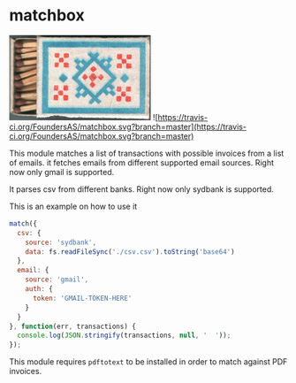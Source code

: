 matchbox
========

![matchbox.jpg](matchbox.jpg)
![https://travis-ci.org/FoundersAS/matchbox.svg?branch=master](https://travis-ci.org/FoundersAS/matchbox.svg?branch=master)

This module matches a list of transactions with possible invoices from a list of emails.
it fetches emails from different supported email sources. Right now only gmail is supported.

It parses csv from different banks. Right now only sydbank is supported.

This is an example on how to use it

```js
match({
  csv: {
    source: 'sydbank',
    data: fs.readFileSync('./csv.csv').toString('base64')
  },
  email: {
    source: 'gmail',
    auth: {
      token: 'GMAIL-TOKEN-HERE'
    }
  }
}, function(err, transactions) {
  console.log(JSON.stringify(transactions, null, '  '));
});
```
This module requires `pdftotext` to be installed in order to match against PDF invoices.
